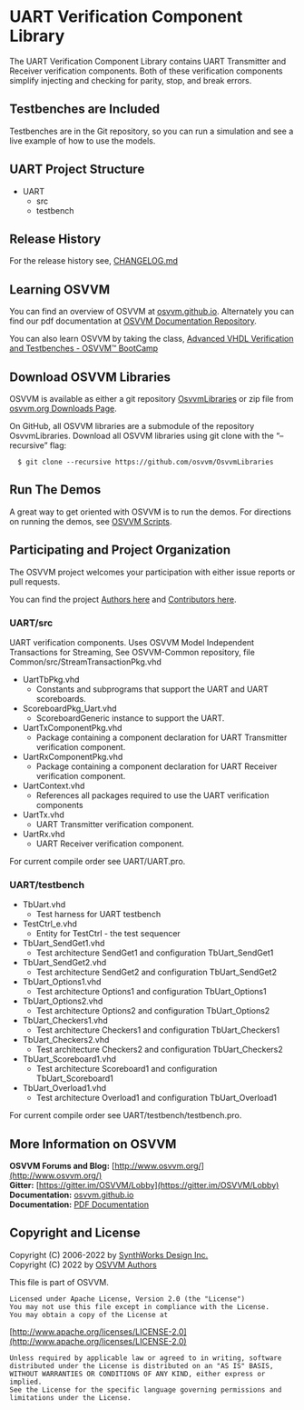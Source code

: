 # UART Verification Component Library 
The UART Verification Component Library 
contains UART Transmitter and Receiver 
verification components. 
Both of these verification components simplify 
injecting and checking for
parity, stop, and break errors.  

## Testbenches are Included 

Testbenches are in the Git repository, so you can 
run a simulation and see a live example 
of how to use the models.

## UART Project Structure
   * UART
      * src
      * testbench
         
## Release History
For the release history see, [CHANGELOG.md](CHANGELOG.md)

## Learning OSVVM
You can find an overview of OSVVM at [osvvm.github.io](https://osvvm.github.io).
Alternately you can find our pdf documentation at 
[OSVVM Documentation Repository](https://github.com/OSVVM/Documentation#readme).

You can also learn OSVVM by taking the class, [Advanced VHDL Verification and Testbenches - OSVVM&trade; BootCamp](https://synthworks.com/vhdl_testbench_verification.htm)

## Download OSVVM Libraries
OSVVM is available as either a git repository 
[OsvvmLibraries](https://github.com/osvvm/OsvvmLibraries) 
or zip file from [osvvm.org Downloads Page](https://osvvm.org/downloads).

On GitHub, all OSVVM libraries are a submodule of the repository OsvvmLibraries. Download all OSVVM libraries using git clone with the “–recursive” flag: 
```    
  $ git clone --recursive https://github.com/osvvm/OsvvmLibraries
```

## Run The Demos
A great way to get oriented with OSVVM is to run the demos.
For directions on running the demos, see [OSVVM Scripts](https://github.com/osvvm/OSVVM-Scripts#readme).

## Participating and Project Organization 
The OSVVM project welcomes your participation with either 
issue reports or pull requests.

You can find the project [Authors here](AUTHORS.md) and
[Contributors here](CONTRIBUTORS.md).

### UART/src
UART verification components.
Uses OSVVM Model Independent Transactions for Streaming,
See OSVVM-Common repository, file Common/src/StreamTransactionPkg.vhd

   * UartTbPkg.vhd
      * Constants and subprograms that support the UART and UART scoreboards.
   * ScoreboardPkg_Uart.vhd
      * ScoreboardGeneric instance to support the UART.
   * UartTxComponentPkg.vhd
      * Package containing a component declaration for UART Transmitter verification component. 
   * UartRxComponentPkg.vhd
      * Package containing a component declaration for UART Receiver verification component. 
   * UartContext.vhd
      * References all packages required to use the UART verification components
   * UartTx.vhd
      * UART Transmitter verification component. 
   * UartRx.vhd
      * UART Receiver verification component. 

For current compile order see UART/UART.pro.

### UART/testbench
   * TbUart.vhd
      * Test harness for UART testbench
   * TestCtrl_e.vhd
      * Entity for TestCtrl - the test sequencer
   * TbUart_SendGet1.vhd
      * Test architecture SendGet1 and configuration TbUart_SendGet1
   * TbUart_SendGet2.vhd
      * Test architecture SendGet2 and configuration TbUart_SendGet2
   * TbUart_Options1.vhd
      * Test architecture Options1 and configuration TbUart_Options1
   * TbUart_Options2.vhd
      * Test architecture Options2 and configuration TbUart_Options2
   * TbUart_Checkers1.vhd
      * Test architecture Checkers1 and configuration TbUart_Checkers1
   * TbUart_Checkers2.vhd
      * Test architecture Checkers2 and configuration TbUart_Checkers2
   * TbUart_Scoreboard1.vhd
      * Test architecture Scoreboard1 and configuration TbUart_Scoreboard1
   * TbUart_Overload1.vhd
      * Test architecture Overload1 and configuration TbUart_Overload1

For current compile order see UART/testbench/testbench.pro.

## More Information on OSVVM

**OSVVM Forums and Blog:**     [http://www.osvvm.org/](http://www.osvvm.org/)   
**Gitter:** [https://gitter.im/OSVVM/Lobby](https://gitter.im/OSVVM/Lobby)  
**Documentation:** [osvvm.github.io](https://osvvm.github.io)    
**Documentation:** [PDF Documentation](https://github.com/OSVVM/Documentation)  

## Copyright and License
Copyright (C) 2006-2022 by [SynthWorks Design Inc.](http://www.synthworks.com/)  
Copyright (C) 2022 by [OSVVM Authors](AUTHORS.md)   

This file is part of OSVVM.

    Licensed under Apache License, Version 2.0 (the "License")
    You may not use this file except in compliance with the License.
    You may obtain a copy of the License at

  [http://www.apache.org/licenses/LICENSE-2.0](http://www.apache.org/licenses/LICENSE-2.0)

    Unless required by applicable law or agreed to in writing, software
    distributed under the License is distributed on an "AS IS" BASIS,
    WITHOUT WARRANTIES OR CONDITIONS OF ANY KIND, either express or implied.
    See the License for the specific language governing permissions and
    limitations under the License.
